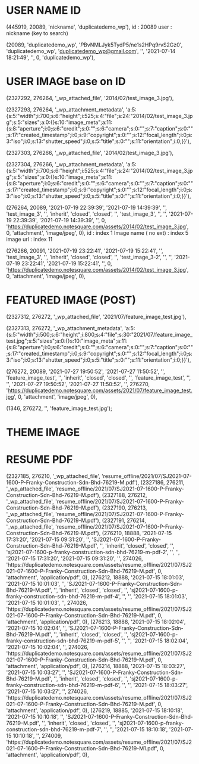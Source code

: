 <h1>USER NAME ID</h1>
(445919, 20089, 'nickname', 'duplicatedemo_wp'),
id : 20089
user : nickname (key to search)

(20089, 'duplicatedemo_wp', '$P$BvNMLJyk5TydP5/ne1s2HPq9rvS2Gz0', 'duplicatedemo_wp', 'duplicatedemo_wp@gmail.com', '', '2021-07-14 18:21:49', '', 0, 'duplicatedemo_wp'),



<h1>USER IMAGE base on ID</h1>
(2327292, 276264, '_wp_attached_file', '2014/02/test_image_3.jpg'),

(2327293, 276264, '_wp_attachment_metadata', 'a:5:{s:5:\"width\";i:700;s:6:\"height\";i:525;s:4:\"file\";s:24:\"2014/02/test_image_3.jpg\";s:5:\"sizes\";a:0:{}s:10:\"image_meta\";a:11:{s:8:\"aperture\";i:0;s:6:\"credit\";s:0:\"\";s:6:\"camera\";s:0:\"\";s:7:\"caption\";s:0:\"\";s:17:\"created_timestamp\";i:0;s:9:\"copyright\";s:0:\"\";s:12:\"focal_length\";i:0;s:3:\"iso\";i:0;s:13:\"shutter_speed\";i:0;s:5:\"title\";s:0:\"\";s:11:\"orientation\";i:0;}}'),

(2327303, 276266, '_wp_attached_file', '2014/02/test_image_3.jpg'),

(2327304, 276266, '_wp_attachment_metadata', 'a:5:{s:5:\"width\";i:700;s:6:\"height\";i:525;s:4:\"file\";s:24:\"2014/02/test_image_3.jpg\";s:5:\"sizes\";a:0:{}s:10:\"image_meta\";a:11:{s:8:\"aperture\";i:0;s:6:\"credit\";s:0:\"\";s:6:\"camera\";s:0:\"\";s:7:\"caption\";s:0:\"\";s:17:\"created_timestamp\";i:0;s:9:\"copyright\";s:0:\"\";s:12:\"focal_length\";i:0;s:3:\"iso\";i:0;s:13:\"shutter_speed\";i:0;s:5:\"title\";s:0:\"\";s:11:\"orientation\";i:0;}}'),

(276264, 20089, '2021-07-19 22:39:39', '2021-07-19 14:39:39', '', 'test_image_3', '', 'inherit', 'closed', 'closed', '', 'test_image_3', '', '', '2021-07-19 22:39:39', '2021-07-19 14:39:39', '', 0, 'https://duplicatedemo.notesquare.com/assets/2014/02/test_image_3.jpg', 0, 'attachment', 'image/jpeg', 0),
id : index 1
Image name ( no ext) : index 5
image url : index 11


(276266, 20091, '2021-07-19 23:22:41', '2021-07-19 15:22:41', '', 'test_image_3', '', 'inherit', 'closed', 'closed', '', 'test_image_3-2', '', '', '2021-07-19 23:22:41', '2021-07-19 15:22:41', '', 0, 'https://duplicatedemo.notesquare.com/assets/2014/02/test_image_3.jpg', 0, 'attachment', 'image/jpeg', 0),

<h1>FEATURED IMAGE (POST)</h1>
(2327312, 276272, '_wp_attached_file', '2021/07/feature_image_test.jpg'),

(2327313, 276272, '_wp_attachment_metadata', 'a:5:{s:5:\"width\";i:500;s:6:\"height\";i:800;s:4:\"file\";s:30:\"2021/07/feature_image_test.jpg\";s:5:\"sizes\";a:0:{}s:10:\"image_meta\";a:11:{s:8:\"aperture\";i:0;s:6:\"credit\";s:0:\"\";s:6:\"camera\";s:0:\"\";s:7:\"caption\";s:0:\"\";s:17:\"created_timestamp\";i:0;s:9:\"copyright\";s:0:\"\";s:12:\"focal_length\";i:0;s:3:\"iso\";i:0;s:13:\"shutter_speed\";i:0;s:5:\"title\";s:0:\"\";s:11:\"orientation\";i:0;}}'),

(276272, 20089, '2021-07-27 19:50:52', '2021-07-27 11:50:52', '', 'feature_image_test', '', 'inherit', 'closed', 'closed', '', 'feature_image_test', '', '', '2021-07-27 19:50:52', '2021-07-27 11:50:52', '', 276270, 'https://duplicatedemo.notesquare.com/assets/2021/07/feature_image_test.jpg', 0, 'attachment', 'image/jpeg', 0),

(1346, 276272, '', 'feature_image_test.jpg');



<h1>THEME IMAGE</h1>


<h1>RESUME PDF</h1>
(2327185, 276210, '_wp_attached_file', 'resume_offline/2021/07/SJ2021-07-1600-P-Franky-Construction-Sdn-Bhd-76219-M.pdf'),
(2327186, 276211, '_wp_attached_file', 'resume_offline/2021/07/SJ2021-07-1600-P-Franky-Construction-Sdn-Bhd-76219-M.pdf'),
(2327188, 276212, '_wp_attached_file', 'resume_offline/2021/07/SJ2021-07-1600-P-Franky-Construction-Sdn-Bhd-76219-M.pdf'),
(2327190, 276213, '_wp_attached_file', 'resume_offline/2021/07/SJ2021-07-1600-P-Franky-Construction-Sdn-Bhd-76219-M.pdf'),
(2327191, 276214, '_wp_attached_file', 'resume_offline/2021/07/SJ2021-07-1600-P-Franky-Construction-Sdn-Bhd-76219-M.pdf'),
(276210, 18888, '2021-07-15 17:31:20', '2021-07-15 09:31:20', '', 'SJ2021-07-1600-P-Franky-Construction-Sdn-Bhd-76219-M.pdf', '', 'inherit', 'closed', 'closed', '', 'sj2021-07-1600-p-franky-construction-sdn-bhd-76219-m-pdf-2', '', '', '2021-07-15 17:31:20', '2021-07-15 09:31:20', '', 274026, 'https://duplicatedemo.notesquare.com/assets/resume_offline/2021/07/SJ2021-07-1600-P-Franky-Construction-Sdn-Bhd-76219-M.pdf', 0, 'attachment', 'application/pdf', 0),
(276212, 18888, '2021-07-15 18:01:03', '2021-07-15 10:01:03', '', 'SJ2021-07-1600-P-Franky-Construction-Sdn-Bhd-76219-M.pdf', '', 'inherit', 'closed', 'closed', '', 'sj2021-07-1600-p-franky-construction-sdn-bhd-76219-m-pdf-4', '', '', '2021-07-15 18:01:03', '2021-07-15 10:01:03', '', 274026, 'https://duplicatedemo.notesquare.com/assets/resume_offline/2021/07/SJ2021-07-1600-P-Franky-Construction-Sdn-Bhd-76219-M.pdf', 0, 'attachment', 'application/pdf', 0),
(276213, 18888, '2021-07-15 18:02:04', '2021-07-15 10:02:04', '', 'SJ2021-07-1600-P-Franky-Construction-Sdn-Bhd-76219-M.pdf', '', 'inherit', 'closed', 'closed', '', 'sj2021-07-1600-p-franky-construction-sdn-bhd-76219-m-pdf-5', '', '', '2021-07-15 18:02:04', '2021-07-15 10:02:04', '', 274026, 'https://duplicatedemo.notesquare.com/assets/resume_offline/2021/07/SJ2021-07-1600-P-Franky-Construction-Sdn-Bhd-76219-M.pdf', 0, 'attachment', 'application/pdf', 0),
(276214, 18888, '2021-07-15 18:03:27', '2021-07-15 10:03:27', '', 'SJ2021-07-1600-P-Franky-Construction-Sdn-Bhd-76219-M.pdf', '', 'inherit', 'closed', 'closed', '', 'sj2021-07-1600-p-franky-construction-sdn-bhd-76219-m-pdf-6', '', '', '2021-07-15 18:03:27', '2021-07-15 10:03:27', '', 274026, 'https://duplicatedemo.notesquare.com/assets/resume_offline/2021/07/SJ2021-07-1600-P-Franky-Construction-Sdn-Bhd-76219-M.pdf', 0, 'attachment', 'application/pdf', 0),
(276219, 18885, '2021-07-15 18:10:18', '2021-07-15 10:10:18', '', 'SJ2021-07-1600-P-Franky-Construction-Sdn-Bhd-76219-M.pdf', '', 'inherit', 'closed', 'closed', '', 'sj2021-07-1600-p-franky-construction-sdn-bhd-76219-m-pdf-7', '', '', '2021-07-15 18:10:18', '2021-07-15 10:10:18', '', 274009, 'https://duplicatedemo.notesquare.com/assets/resume_offline/2021/07/SJ2021-07-1600-P-Franky-Construction-Sdn-Bhd-76219-M1.pdf', 0, 'attachment', 'application/pdf', 0),
